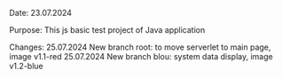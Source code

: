 Date:
23.07.2024 

Purpose:
This js basic test project of Java application

Changes:
25.07.2024 New branch root: to move serverlet to main page, image v1.1-red
25.07.2024 New branch blou: system data display, image v1.2-blue